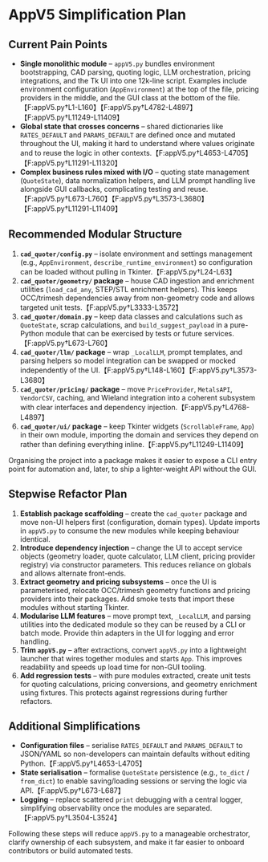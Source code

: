 # AppV5 Simplification Plan

## Current Pain Points
- **Single monolithic module** – `appV5.py` bundles environment bootstrapping, CAD parsing, quoting logic, LLM orchestration, pricing integrations, and the Tk UI into one 12k-line script. Examples include environment configuration (`AppEnvironment`) at the top of the file, pricing providers in the middle, and the GUI class at the bottom of the file.【F:appV5.py†L1-L160】【F:appV5.py†L4782-L4897】【F:appV5.py†L11249-L11409】
- **Global state that crosses concerns** – shared dictionaries like `RATES_DEFAULT` and `PARAMS_DEFAULT` are defined once and mutated throughout the UI, making it hard to understand where values originate and to reuse the logic in other contexts.【F:appV5.py†L4653-L4705】【F:appV5.py†L11291-L11320】
- **Complex business rules mixed with I/O** – quoting state management (`QuoteState`), data normalization helpers, and LLM prompt handling live alongside GUI callbacks, complicating testing and reuse.【F:appV5.py†L673-L760】【F:appV5.py†L3573-L3680】【F:appV5.py†L11291-L11409】

## Recommended Modular Structure
1. **`cad_quoter/config.py`** – isolate environment and settings management (e.g., `AppEnvironment`, `describe_runtime_environment`) so configuration can be loaded without pulling in Tkinter.【F:appV5.py†L24-L63】
2. **`cad_quoter/geometry/` package** – house CAD ingestion and enrichment utilities (`load_cad_any`, STEP/STL enrichment helpers). This keeps OCC/trimesh dependencies away from non-geometry code and allows targeted unit tests.【F:appV5.py†L3333-L3572】
3. **`cad_quoter/domain.py`** – keep data classes and calculations such as `QuoteState`, scrap calculations, and `build_suggest_payload` in a pure-Python module that can be exercised by tests or future services.【F:appV5.py†L673-L760】
4. **`cad_quoter/llm/` package** – wrap `_LocalLLM`, prompt templates, and parsing helpers so model integration can be swapped or mocked independently of the UI.【F:appV5.py†L148-L160】【F:appV5.py†L3573-L3680】
5. **`cad_quoter/pricing/` package** – move `PriceProvider`, `MetalsAPI`, `VendorCSV`, caching, and Wieland integration into a coherent subsystem with clear interfaces and dependency injection.【F:appV5.py†L4768-L4897】
6. **`cad_quoter/ui/` package** – keep Tkinter widgets (`ScrollableFrame`, `App`) in their own module, importing the domain and services they depend on rather than defining everything inline.【F:appV5.py†L11249-L11409】

Organising the project into a package makes it easier to expose a CLI entry point for automation and, later, to ship a lighter-weight API without the GUI.

## Stepwise Refactor Plan
1. **Establish package scaffolding** – create the `cad_quoter` package and move non-UI helpers first (configuration, domain types). Update imports in `appV5.py` to consume the new modules while keeping behaviour identical.
2. **Introduce dependency injection** – change the UI to accept service objects (geometry loader, quote calculator, LLM client, pricing provider registry) via constructor parameters. This reduces reliance on globals and allows alternate front-ends.
3. **Extract geometry and pricing subsystems** – once the UI is parameterised, relocate OCC/trimesh geometry functions and pricing providers into their packages. Add smoke tests that import these modules without starting Tkinter.
4. **Modularise LLM features** – move prompt text, `_LocalLLM`, and parsing utilities into the dedicated module so they can be reused by a CLI or batch mode. Provide thin adapters in the UI for logging and error handling.
5. **Trim `appV5.py`** – after extractions, convert `appV5.py` into a lightweight launcher that wires together modules and starts `App`. This improves readability and speeds up load time for non-GUI tooling.
6. **Add regression tests** – with pure modules extracted, create unit tests for quoting calculations, pricing conversions, and geometry enrichment using fixtures. This protects against regressions during further refactors.

## Additional Simplifications
- **Configuration files** – serialise `RATES_DEFAULT` and `PARAMS_DEFAULT` to JSON/YAML so non-developers can maintain defaults without editing Python.【F:appV5.py†L4653-L4705】
- **State serialisation** – formalise `QuoteState` persistence (e.g., `to_dict` / `from_dict`) to enable saving/loading sessions or serving the logic via API.【F:appV5.py†L673-L687】
- **Logging** – replace scattered `print` debugging with a central logger, simplifying observability once the modules are separated.【F:appV5.py†L3504-L3524】

Following these steps will reduce `appV5.py` to a manageable orchestrator, clarify ownership of each subsystem, and make it far easier to onboard contributors or build automated tests.
